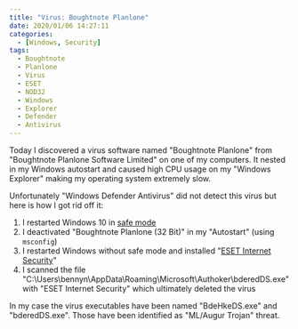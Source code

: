 ```yaml
---
title: "Virus: Boughtnote Planlone"
date: 2020/01/06 14:27:11
categories:
  - [Windows, Security]
tags:
  - Boughtnote
  - Planlone
  - Virus
  - ESET
  - NOD32
  - Windows
  - Explorer
  - Defender
  - Antivirus
---
```


Today I discovered a virus software named "Boughtnote Planlone" from "Boughtnote Planlone Software Limited" on one of my computers. It nested in my Windows autostart and caused high CPU usage on my "Windows Explorer" making my operating system extremely slow. 

Unfortunately "Windows Defender Antivirus" did not detect this virus but here is how I got rid off it:

1. I restarted Windows 10 in [safe mode](https://support.microsoft.com/help/12376/windows-10-start-your-pc-in-safe-mode)
2. I deactivated "Boughtnote Planlone (32 Bit)" in my "Autostart" (using `msconfig`)
3. I restarted Windows without safe mode and installed "[ESET Internet Security](https://www.eset.com/int/home/internet-security/)"
4. I scanned the file "C:\Users\bennyn\AppData\Roaming\Microsoft\Authoker\bderedDS.exe" with "ESET Internet Security" which ultimately deleted the virus

In my case the virus executables have been named "BdeHkeDS.exe" and "bderedDS.exe". Those have been identified as "ML/Augur Trojan" threat.